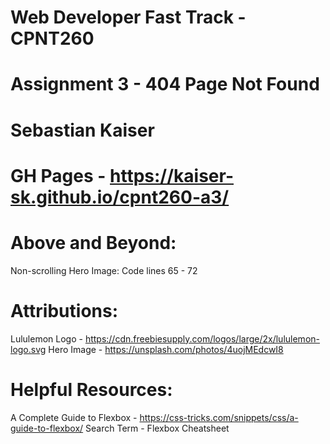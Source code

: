 # Web Developer Fast Track - CPNT260

# Assignment 3 - 404 Page Not Found

# Sebastian Kaiser

# GH Pages - https://kaiser-sk.github.io/cpnt260-a3/

# Above and Beyond:

Non-scrolling Hero Image: Code lines 65 - 72

# Attributions:

Lululemon Logo - https://cdn.freebiesupply.com/logos/large/2x/lululemon-logo.svg
Hero Image - https://unsplash.com/photos/4uojMEdcwI8

# Helpful Resources:

A Complete Guide to Flexbox - https://css-tricks.com/snippets/css/a-guide-to-flexbox/
Search Term - Flexbox Cheatsheet
